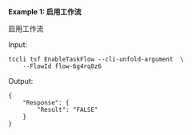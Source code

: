 **Example 1: 启用工作流**

启用工作流

Input: 

```
tccli tsf EnableTaskFlow --cli-unfold-argument  \
    --FlowId flow-6g4rq8z6
```

Output: 
```
{
    "Response": {
        "Result": "FALSE"
    }
}
```

